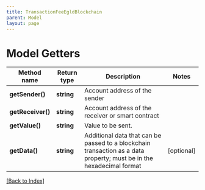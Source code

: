 ```yaml
---
title: TransactionFeeEgldBlockchain
parent: Model
layout: page
---
```


# Model Getters

Method name | Return type | Description | Notes
------------ | ------------- | ------------- | -------------
**getSender()** | **string** | Account address of the sender |
**getReceiver()** | **string** | Account address of the receiver or smart contract |
**getValue()** | **string** | Value to be sent. |
**getData()** | **string** | Additional data that can be passed to a blockchain transaction as a data property; must be in the hexadecimal format | [optional]

[[Back to Index]](../index.md)
